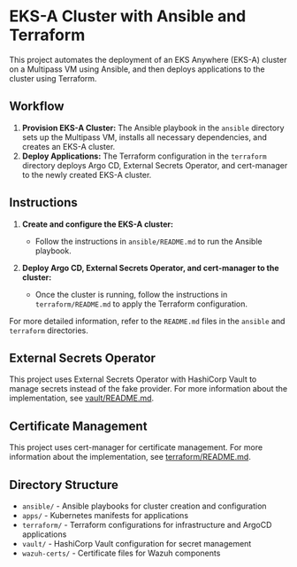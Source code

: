 # EKS-A Cluster with Ansible and Terraform

This project automates the deployment of an EKS Anywhere (EKS-A) cluster on a Multipass VM using Ansible, and then deploys applications to the cluster using Terraform.

## Workflow

1.  **Provision EKS-A Cluster:** The Ansible playbook in the `ansible` directory sets up the Multipass VM, installs all necessary dependencies, and creates an EKS-A cluster.
2.  **Deploy Applications:** The Terraform configuration in the `terraform` directory deploys Argo CD, External Secrets Operator, and cert-manager to the newly created EKS-A cluster.

## Instructions

1.  **Create and configure the EKS-A cluster:**
    -   Follow the instructions in `ansible/README.md` to run the Ansible playbook.

2.  **Deploy Argo CD, External Secrets Operator, and cert-manager to the cluster:**
    -   Once the cluster is running, follow the instructions in `terraform/README.md` to apply the Terraform configuration.

For more detailed information, refer to the `README.md` files in the `ansible` and `terraform` directories.

## External Secrets Operator

This project uses External Secrets Operator with HashiCorp Vault to manage secrets instead of the fake provider. For more information about the implementation, see [vault/README.md](vault/README.md).

## Certificate Management

This project uses cert-manager for certificate management. For more information about the implementation, see [terraform/README.md](terraform/README.md).

## Directory Structure

- `ansible/` - Ansible playbooks for cluster creation and configuration
- `apps/` - Kubernetes manifests for applications
- `terraform/` - Terraform configurations for infrastructure and ArgoCD applications
- `vault/` - HashiCorp Vault configuration for secret management
- `wazuh-certs/` - Certificate files for Wazuh components